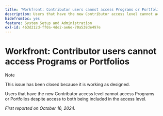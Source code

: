 ```yaml
---
title: 'Workfront: Contributor users cannot access Programs or Portfolios'
description: Users that have the new Contributor access level cannot access Programs or Portfolios despite access to both being included in the access level.
hidefromtoc: yes
feature: System Setup and Administration
exl-id: 463d212d-ff0a-4de2-ae6e-70a538de497e
---
```

# Workfront: Contributor users cannot access Programs or Portfolios

>[!NOTE]
>
>This issue has been closed because it is working as designed.

Users that have the new Contributor access level cannot access Programs or Portfolios despite access to both being included in the access level.

_First reported on October 16, 2024._
